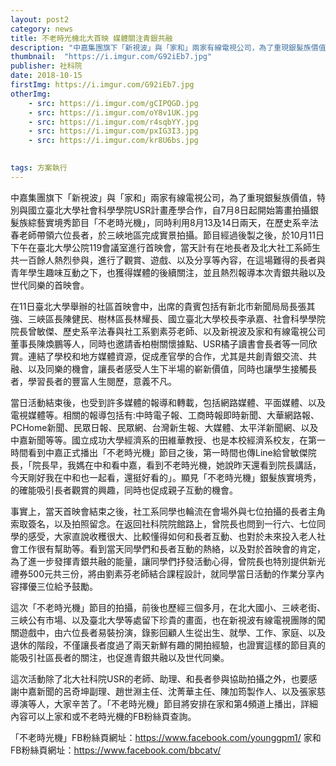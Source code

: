 ```yaml
---
layout: post2
category: news
title: 不老時光機北大首映 媒體關注青銀共融
description: "中嘉集團旗下「新視波」與「家和」兩家有線電視公司，為了重現銀髮族價值，特別與國立臺北大學社會科學學院USR計畫產學合作，自7月8日起開始籌畫拍攝銀髮族綜藝實境秀節目「不老時光機」"
thumbnail:  "https://i.imgur.com/G92iEb7.jpg"
publisher: 社科院
date: 2018-10-15
firstImg: https://i.imgur.com/G92iEb7.jpg
otherImg:
    - src: https://i.imgur.com/gCIPQGD.jpg
    - src: https://i.imgur.com/oY8v1UK.jpg
    - src: https://i.imgur.com/r4sqbYY.jpg
    - src: https://i.imgur.com/pxIG3I3.jpg
    - src: https://i.imgur.com/kr8U6bs.jpg
    

tags: 方案執行
---
```

中嘉集團旗下「新視波」與「家和」兩家有線電視公司，為了重現銀髮族價值，特別與國立臺北大學社會科學學院USR計畫產學合作，自7月8日起開始籌畫拍攝銀髮族綜藝實境秀節目「不老時光機」，同時利用8月13及14日兩天，在歷史系辛法春老師帶領六位長者，於三峽地區完成實景拍攝。節目經過後製之後，於10月11日下午在臺北大學公院119會議室進行首映會，當天計有在地長者及北大社工系師生共一百餘人熱烈參與，進行了觀賞、遊戲、以及分享等內容，在這場難得的長者與青年學生趣味互動之下，也獲得媒體的後續關注，並且熱烈報導本次青銀共融以及世代同樂的首映會。

在11日臺北大學舉辦的社區首映會中，出席的貴賓包括有新北市新聞局局長張其強、三峽區長陳健民、樹林區長林耀長、國立臺北大學校長李承嘉、社會科學學院院長曾敏傑、歷史系辛法春與社工系劉素芬老師、以及新視波及家和有線電視公司董事長陳煥鵬等人，同時也邀請香柏樹關懷據點、USR橘子讀書會長者等一同欣賞。連結了學校和地方媒體資源，促成產官學的合作，尤其是共創青銀交流、共融、以及同樂的機會，讓長者感受人生下半場的嶄新價值，同時也讓學生接觸長者，學習長者的豐富人生閱歷，意義不凡。

當日活動結束後，也受到許多媒體的報導和轉載，包括網路媒體、平面媒體、以及電視媒體等。相關的報導包括有:中時電子報、工商時報即時新聞、大華網路報、PCHome新聞、民眾日報、民眾網、台灣新生報、大媒體、太平洋新聞網、以及中嘉新聞等等。國立成功大學經濟系的田維華教授、也是本校經濟系校友，在第一時間看到中嘉正式播出「不老時光機」節目之後，第一時間也傳Line給曾敏傑院長，「院長早，我媽在中和看中嘉，看到不老時光機，她說昨天還看到院長講話，今天剛好我在中和也一起看，還挺好看的」。顯見「不老時光機」銀髮族實境秀，的確能吸引長者觀賞的興趣，同時也促成親子互動的機會。

事實上，當天首映會結束之後，社工系同學也輪流在會場外與七位拍攝的長者主角索取簽名，以及拍照留念。在返回社科院院館路上，曾院長也問到一行六、七位同學的感受，大家直說收穫很大、比較懂得如何和長者互動、也對於未來投入老人社會工作很有幫助等。看到當天同學們和長者互動的熱絡，以及對於首映會的肯定，為了進一步發揮青銀共融的能量，讓同學們抒發活動心得，曾院長也特別提供新光禮券500元共三份，將由劉素芬老師結合課程設計，就同學當日活動的作業分享內容擇優三位給予鼓勵。

這次「不老時光機」節目的拍攝，前後也歷經三個多月，在北大國小、三峽老街、三峽公有市場、以及臺北大學等處留下珍貴的畫面，也在新視波有線電視團隊的闖關遊戲中，由六位長者易裝扮演，錄影回顧人生從出生、就學、工作、家庭、以及退休的階段，不僅讓長者度過了兩天新鮮有趣的開拍經驗，也證實這樣的節目真的能吸引社區長者的關注，也促進青銀共融以及世代同樂。

這次活動除了北大社科院USR的老師、助理、和長者參與協助拍攝之外，也要感謝中嘉新聞的呂奇坤副理、趙世淵主任、沈菁華主任、陳加筠製作人、以及張家慈導演等人，大家辛苦了。「不老時光機」節目將安排在家和第4頻道上播出，詳細內容可以上家和或不老時光機的FB粉絲頁查詢。

「不老時光機」FB粉絲頁網址：https://www.facebook.com/younggpm1/
家和FB粉絲頁網址：https://www.facebook.com/bbcatv/
